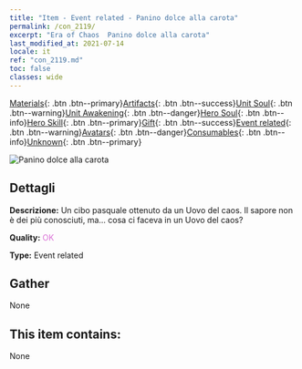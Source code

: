 ```yaml
---
title: "Item - Event related - Panino dolce alla carota"
permalink: /con_2119/
excerpt: "Era of Chaos  Panino dolce alla carota"
last_modified_at: 2021-07-14
locale: it
ref: "con_2119.md"
toc: false
classes: wide
---
```

 [Materials](/ItemsIT/){: .btn .btn--primary}[Artifacts](/ItemsIT/Artifacts/){: .btn .btn--success}[Unit Soul](/ItemsIT/UnitSoul/){: .btn .btn--warning}[Unit Awakening](/ItemsIT/UnitAwakening/){: .btn .btn--danger}[Hero Soul](/ItemsIT/HeroSoul/){: .btn .btn--info}[Hero Skill](/ItemsIT/HeroSkill/){: .btn .btn--primary}[Gift](/ItemsIT/Gift/){: .btn .btn--success}[Event related](/ItemsIT/Events/){: .btn .btn--warning}[Avatars](/ItemsIT/Avatars/){: .btn .btn--danger}[Consumables](/ItemsIT/Consumables/){: .btn .btn--info}[Unknown](/ItemsIT/Unknown/){: .btn .btn--primary}

 ![Panino dolce alla carota](/images/t/i_690020.png)

## Dettagli
 **Descrizione:** Un cibo pasquale ottenuto da un Uovo del caos. Il sapore non è dei più conosciuti, ma... cosa ci faceva in un Uovo del caos?

 **Quality:** <span style="color: #DA70D6">OK</span>

 **Type:** Event related

## Gather

  None

## This item contains:

  None

